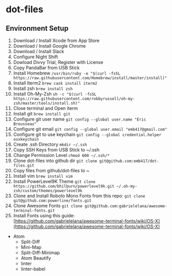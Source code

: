 # dot-files

## Environment Setup
1. Download / Install Xcode from App Store
1. Download / Install Google Chrome
1. Download / Install Slack
1. Configure Night Shift
1. Dowload Divvy Trial, Register with License
1. Copy PandaBar from USB Stick
1. Install Homebrew `/usr/bin/ruby -e "$(curl -fsSL https://raw.githubusercontent.com/Homebrew/install/master/install)"`
1. Install Iterm2 `brew cask install iterm2`
1. Install zsh `brew install zsh`
1. Install Oh-My-Zsh `sh -c "$(curl -fsSL https://raw.githubusercontent.com/robbyrussell/oh-my-zsh/master/tools/install.sh)"`
1. Close terminal and Open iterm
1. Install git `brew install git`
1. Configure git user name `git config --global user.name "Eric Brousseau"`
1. Configure git email `git config --global user.email "emb417@gmail.com"`
1. Configure git to use keychain `git config --global credential.helper osxkeychain`
1. Create .ssh Directory `mkdir ~/.ssh`
1. Copy SSH Keys from USB Stick to ~/.ssh
1. Change Permission Level `chmod 600 ~/.ssh/*`
1. Clone dot-files into github dir `git clone git@github.com:emb417/dot-files.git`
1. Copy files from github/dot-files to ~
1. Install vim `brew install vim`
1. Install PowerLevel9K Theme `git clone https://github.com/bhilburn/powerlevel9k.git ~/.oh-my-zsh/custom/themes/powerlevel9k`
1. Clone and Install Roboto Mono Fonts from this repo: `git clone git@github.com:powerline/fonts.git`
1. Clone Awesome Fonts `git clone git@github.com:gabrielelana/awesome-terminal-fonts.git`
1. Install Fonts using this guide: [https://github.com/gabrielelana/awesome-terminal-fonts/wiki/OS-X](https://github.com/gabrielelana/awesome-terminal-fonts/wiki/OS-X)


* Atom
  * Split-Diff
  * Mini-Map
  * Split-Diff-Minimap
  * Atom Beautify
  * linter
  * linter-babel
